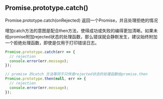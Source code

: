 
## Promise.prototype.catch()
Promise.prototype.catch(onRejected) 返回一个Promise，并且处理拒绝的情况

增加catch方法的意图是配合then方法，使得成功或失败的编得更加清晰。如果未给promise附加rejected状态的处理函数，那么错误就会静默发生，建议始终附加一个拒绝处理函数，即使是仅用于打印错误日志。
```js
Promise.prototype.catch(err => {
  // rejection
  console.error(err.message);
});

// promise 的catch 方法等同于只传递rejected状态的处理函数给promise.then
Promise.prototype.then(null, err => {
  // rejection
  console.error(err.message);
});
```


